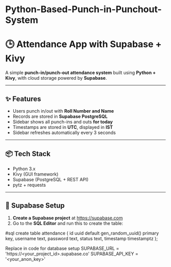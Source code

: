 # Python-Based-Punch-in-Punchout-System
# 🕒 Attendance App with Supabase + Kivy

A simple **punch-in/punch-out attendance system** built using **Python + Kivy**, with cloud storage powered by **Supabase**.

---

## ✨ Features

- Users punch in/out with **Roll Number and Name**
- Records are stored in **Supabase PostgreSQL**
- Sidebar shows all punch-ins and outs **for today**
- Timestamps are stored in **UTC**, displayed in **IST**
- Sidebar refreshes automatically every 3 seconds

---

## 📦 Tech Stack

- Python 3.x
- Kivy (GUI framework)
- Supabase (PostgreSQL + REST API)
- pytz + requests

---

## 🧱 Supabase Setup

1. **Create a Supabase project** at https://supabase.com
2. Go to the **SQL Editor** and run this to create the table:

#sql
create table attendance (
  id uuid default gen_random_uuid() primary key,
  username text,
  password text,
  status text,
  timestamp timestamptz
);

Replace in code for database setup 
SUPABASE_URL = 'https://<your_project_id>.supabase.co'
SUPABASE_API_KEY = '<your_anon_key>'

